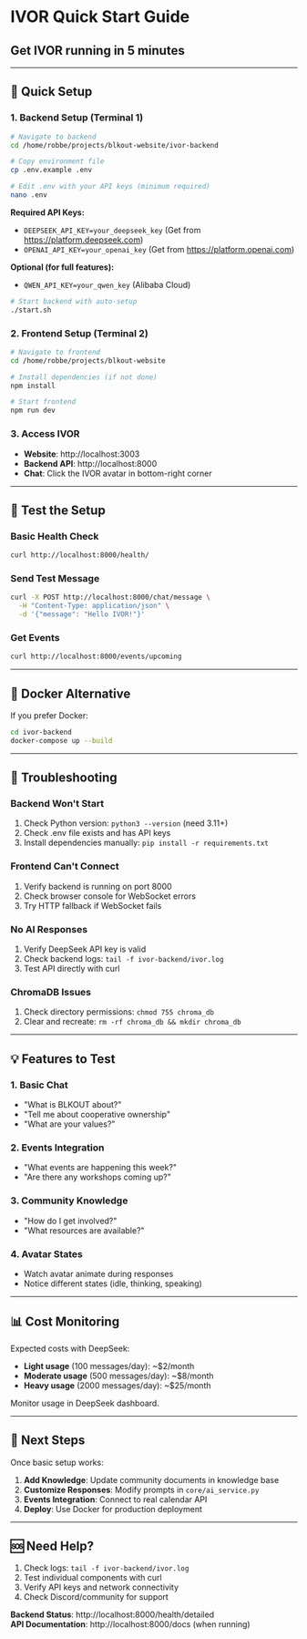 # IVOR Quick Start Guide
## Get IVOR running in 5 minutes

---

## 🚀 Quick Setup

### 1. Backend Setup (Terminal 1)

```bash
# Navigate to backend
cd /home/robbe/projects/blkout-website/ivor-backend

# Copy environment file
cp .env.example .env

# Edit .env with your API keys (minimum required)
nano .env
```

**Required API Keys:**
- `DEEPSEEK_API_KEY=your_deepseek_key` (Get from https://platform.deepseek.com)
- `OPENAI_API_KEY=your_openai_key` (Get from https://platform.openai.com)

**Optional (for full features):**
- `QWEN_API_KEY=your_qwen_key` (Alibaba Cloud)

```bash
# Start backend with auto-setup
./start.sh
```

### 2. Frontend Setup (Terminal 2)

```bash
# Navigate to frontend
cd /home/robbe/projects/blkout-website

# Install dependencies (if not done)
npm install

# Start frontend
npm run dev
```

### 3. Access IVOR

- **Website**: http://localhost:3003
- **Backend API**: http://localhost:8000
- **Chat**: Click the IVOR avatar in bottom-right corner

---

## 🧪 Test the Setup

### Basic Health Check
```bash
curl http://localhost:8000/health/
```

### Send Test Message
```bash
curl -X POST http://localhost:8000/chat/message \
  -H "Content-Type: application/json" \
  -d '{"message": "Hello IVOR!"}'
```

### Get Events
```bash
curl http://localhost:8000/events/upcoming
```

---

## 🔧 Docker Alternative

If you prefer Docker:

```bash
cd ivor-backend
docker-compose up --build
```

---

## 🚨 Troubleshooting

### Backend Won't Start
1. Check Python version: `python3 --version` (need 3.11+)
2. Check .env file exists and has API keys
3. Install dependencies manually: `pip install -r requirements.txt`

### Frontend Can't Connect
1. Verify backend is running on port 8000
2. Check browser console for WebSocket errors
3. Try HTTP fallback if WebSocket fails

### No AI Responses
1. Verify DeepSeek API key is valid
2. Check backend logs: `tail -f ivor-backend/ivor.log`
3. Test API directly with curl

### ChromaDB Issues
1. Check directory permissions: `chmod 755 chroma_db`
2. Clear and recreate: `rm -rf chroma_db && mkdir chroma_db`

---

## 💡 Features to Test

### 1. Basic Chat
- "What is BLKOUT about?"
- "Tell me about cooperative ownership"
- "What are your values?"

### 2. Events Integration
- "What events are happening this week?"
- "Are there any workshops coming up?"

### 3. Community Knowledge
- "How do I get involved?"
- "What resources are available?"

### 4. Avatar States
- Watch avatar animate during responses
- Notice different states (idle, thinking, speaking)

---

## 📊 Cost Monitoring

Expected costs with DeepSeek:
- **Light usage** (100 messages/day): ~$2/month
- **Moderate usage** (500 messages/day): ~$8/month  
- **Heavy usage** (2000 messages/day): ~$25/month

Monitor usage in DeepSeek dashboard.

---

## 🎯 Next Steps

Once basic setup works:

1. **Add Knowledge**: Update community documents in knowledge base
2. **Customize Responses**: Modify prompts in `core/ai_service.py`
3. **Events Integration**: Connect to real calendar API
4. **Deploy**: Use Docker for production deployment

---

## 🆘 Need Help?

1. Check logs: `tail -f ivor-backend/ivor.log`
2. Test individual components with curl
3. Verify API keys and network connectivity
4. Check Discord/community for support

**Backend Status**: http://localhost:8000/health/detailed  
**API Documentation**: http://localhost:8000/docs (when running)